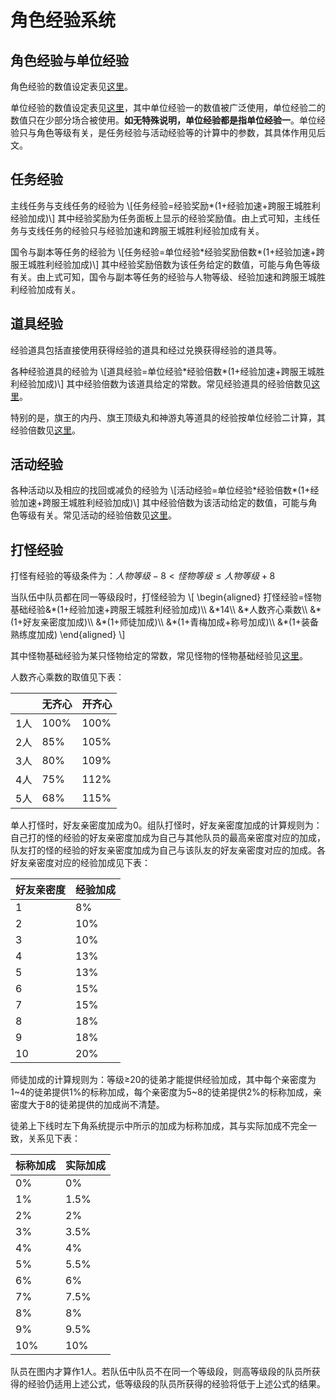 # 角色经验系统

## 角色经验与单位经验

角色经验的数值设定表见[这里](角色经验表.md)。

单位经验的数值设定表见[这里](单位经验表.md)，其中单位经验一的数值被广泛使用，单位经验二的数值只在少部分场合被使用。**如无特殊说明，单位经验都是指单位经验一**。单位经验只与角色等级有关，是任务经验与活动经验等的计算中的参数，其具体作用见后文。

## 任务经验

主线任务与支线任务的经验为
\\[任务经验=经验奖励\*(1+经验加速+跨服王城胜利经验加成)\\]
其中经验奖励为任务面板上显示的经验奖励值。由上式可知，主线任务与支线任务的经验只与经验加速和跨服王城胜利经验加成有关。

国令与副本等任务的经验为
\\[任务经验=单位经验\*经验奖励倍数\*(1+经验加速+跨服王城胜利经验加成)\\]
其中经验奖励倍数为该任务给定的数值，可能与角色等级有关。由上式可知，国令与副本等任务的经验与人物等级、经验加速和跨服王城胜利经验加成有关。

## 道具经验

经验道具包括直接使用获得经验的道具和经过兑换获得经验的道具等。

各种经验道具的经验为
\\[道具经验=单位经验\*经验倍数\*(1+经验加速+跨服王城胜利经验加成)\\]
其中经验倍数为该道具给定的常数。常见经验道具的经验倍数见[这里](常见道具经验倍数表.md)。

特别的是，旗王的内丹、旗王顶级丸和神游丸等道具的经验按单位经验二计算，其经验倍数见[这里](常见道具经验倍数表二.md)。

## 活动经验

各种活动以及相应的找回或减负的经验为
\\[活动经验=单位经验\*经验倍数\*(1+经验加速+跨服王城胜利经验加成)\\]
其中经验倍数为该活动给定的数值，可能与角色等级有关。常见活动的经验倍数见[这里](常见活动经验倍数表.md)。

## 打怪经验

打怪有经验的等级条件为：$人物等级−8<怪物等级≤人物等级+8$

当队伍中队员都在同一等级段时，打怪经验为
\\[
\begin{aligned}
打怪经验=怪物基础经验&\*(1+经验加速+跨服王城胜利经验加成)\\\\
&\*14\\\\
&\*人数齐心乘数\\\\
&\*(1+好友亲密度加成)\\\\
&\*(1+师徒加成)\\\\
&\*(1+青梅加成+称号加成)\\\\
&\*(1+装备熟练度加成)
\end{aligned}
\\]

其中怪物基础经验为某只怪物给定的常数，常见怪物的怪物基础经验见[这里](常见怪物基础经验表.md)。

人数齐心乘数的取值见下表：

||无齐心|开齐心|
|----|----|----|
|1人|100%|100%|
|2人|85%|105%|
|3人|80%|109%|
|4人|75%|112%|
|5人|68%|115%|

单人打怪时，好友亲密度加成为0。组队打怪时，好友亲密度加成的计算规则为：自己打的怪的经验的好友亲密度加成为自己与其他队员的最高亲密度对应的加成，队友打的怪的经验的好友亲密度加成为自己与该队友的好友亲密度对应的加成。各好友亲密度对应的经验加成见下表：

|好友亲密度|经验加成|
|----|----|
|1|8%|
|2|10%|
|3|10%|
|4|13%|
|5|13%|
|6|15%|
|7|15%|
|8|18%|
|9|18%|
|10|20%|

师徒加成的计算规则为：等级≥20的徒弟才能提供经验加成，其中每个亲密度为1\~4的徒弟提供1%的标称加成，每个亲密度为5\~8的徒弟提供2%的标称加成，亲密度大于8的徒弟提供的加成尚不清楚。

徒弟上下线时左下角系统提示中所示的加成为标称加成，其与实际加成不完全一致，关系见下表：

|标称加成|实际加成|
|----|----|
|0%|0%|
|1%|1.5%|
|2%|2%|
|3%|3.5%|
|4%|4%|
|5%|5.5%|
|6%|6%|
|7%|7.5%|
|8%|8%|
|9%|9.5%|
|10%|10%|

队员在图内才算作1人。若队伍中队员不在同一个等级段，则高等级段的队员所获得的经验仍适用上述公式，低等级段的队员所获得的经验将低于上述公式的结果。
